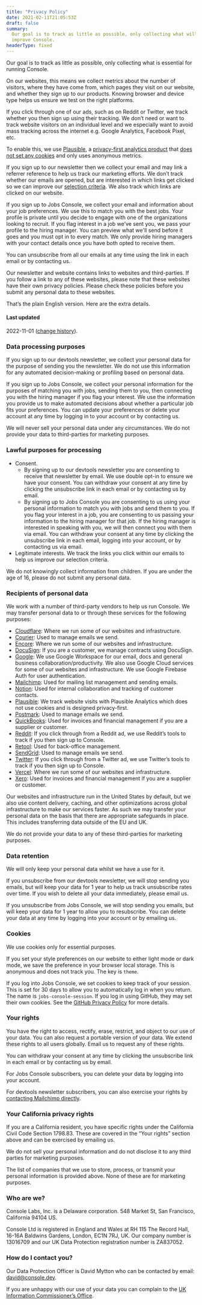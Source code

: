 ```yaml
---
title: "Privacy Policy"
date: 2021-02-11T21:05:53Z
draft: false
summary:
  Our goal is to track as little as possible, only collecting what will help us
  improve Console.
headerType: fixed
---
```


Our goal is to track as little as possible, only collecting what is essential
for running Console.

On our websites, this means we collect metrics about the number of visitors,
where they have come from, which pages they visit on our website, and whether
they sign up to our products. Knowing browser and device type helps us ensure we
test on the right platforms. 

If you click through one of our ads, such as on Reddit or Twitter, we track
whether you then sign up using their tracking. We don’t need or want to track
website visitors on an individual level and we especially want to avoid mass
tracking across the internet e.g. Google Analytics, Facebook Pixel, etc.

To enable this, we use [Plausible](https://plausible.io/), a [privacy-first
analytics product](https://blog.console.dev/picking-privacy-first-analytics/)
that [does not set any cookies](https://plausible.io/data-policy) and only uses
anonymous metrics.

If you sign up to our newsletter then we collect your email and may link a
referrer reference to help us track our marketing efforts. We don’t track
whether our emails are opened, but are interested in which links get clicked so
we can improve our [selection criteria](selection-criteria/). We also track
which links are clicked on our website.

If you sign up to Jobs Console, we collect your email and information about your
job preferences. We use this to match you with the best jobs. Your profile is
private until you decide to engage with one of the organizations looking to
recruit. If you flag interest in a job we’ve sent you, we pass your profile to
the hiring manager. You can preview what we'll send before it goes and you must
opt in to every match. We only provide hiring managers with your contact details
once you have both opted to receive them.

You can unsubscribe from all our emails at any time using the link in each email
or by contacting us.

Our newsletter and website contains links to websites and third-parties. If you
follow a link to any of these websites, please note that these websites have
their own privacy policies. Please check these policies before you submit any
personal data to these websites.

That’s the plain English version. Here are the extra details.

#### Last updated

2022-11-01 ([change
history](https://github.com/consoledotdev/home/commits/main/content/privacy.md)).

### Data processing purposes

If you sign up to our devtools newsletter, we collect your personal data for the
purpose of sending you the newsletter. We do not use this information for any
automated decision-making or profiling based on personal data. 

If you sign up to Jobs Console, we collect your personal information for the
purposes of matching you with jobs, sending them to you, then connecting you
with the hiring manager if you flag your interest. We use the information you
provide us to make automated decisions about whether a particular job fits your
preferences. You can update your preferences or delete your account at any time
by logging in to your account or by contacting us.

We will never sell your personal data under any circumstances. We do not provide
your data to third-parties for marketing purposes.

### Lawful purposes for processing

-   Consent.  
    -  By signing up to our devtools newsletter you are consenting to receive
       that newsletter by email. We use double opt-in to ensure we have your
       consent. You can withdraw your consent at any time by clicking the
       unsubscribe link in each email or by contacting us by email.
    -  By signing up to Jobs Console you are consenting to us using your
       personal information to match you with jobs and send them to you. If you
       flag your interest in a job, you are consenting to us passing your
       information to the hiring manager for that job. If the hiring manager is
       interested in speaking with you, we will then connect you with them via
       email. You can withdraw your consent at any time by clicking the
       unsubscribe link in each email, logging into your account, or by
       contacting us via email.
- Legitimate interests. We track the links you click within our emails to help
  us improve our selection criteria.

We do not knowingly collect information from children. If you are under the age
of 16, please do not submit any personal data.

### Recipients of personal data

We work with a number of third-party vendors to help us run Console. We may
transfer personal data to or through these services for the following purposes:

- [Cloudflare](https://www.cloudflare.com/): Where we run some of our websites
  and infrastructure.
- [Courier](https://www.courier.com/privacy/): Used to manage emails we send.  
- [Encore](https://encore.dev/): Where we run some of our websites and
  infrastructure.
- [DocuSign](https://www.docusign.com/): If you are a customer, we manage
  contracts using DocuSign.
- [Google](https://www.google.com): We use Google Workspace for our email, docs
  and general business collaboration/productivity. We also use Google Cloud
  services for some of our websites and infrastructure. We use Google Firebase
  Auth for user authentication.
- [Mailchimp](https://mailchimp.com/): Used for mailing list management and
  sending emails.
- [Notion](https://notion.so): Used for internal collaboration and tracking of
  customer contacts.
- [Plausible](https://plausible.io/): We track website visits with Plausible
  Analytics which does not use cookies and is designed privacy-first.
- [Postmark](https://postmarkapp.com/): Used to manage emails we send.
- [QuickBooks](https://quickbooks.intuit.com/): Used for invoices and financial
  management if you are a supplier or customer.
- [Reddit](https://www.reddit.com/): If you click through from a Reddit ad, we
  use Reddit’s tools to track if you then sign up to Console.
- [Retool](https://retool.com/): Used for back-office management.
- [SendGrid](https://sendgrid.com/): Used to manage emails we send.
- [Twitter](https://twitter.com/): If you click through from a Twitter ad, we
  use Twitter’s tools to track if you then sign up to Console.
- [Vercel](https://vercel.com/): Where we run some of our websites and
  infrastructure.
- [Xero](https://xero.com): Used for invoices and financial management if you
  are a supplier or customer.

Our websites and infrastructure run in the United States by default, but we also
use content delivery, caching, and other optimizations across global
infrastructure to make our services faster. As such we may transfer your
personal data on the basis that there are appropriate safeguards in place. This
includes transferring data outside of the EU and UK.

We do not provide your data to any of these third-parties for marketing
purposes.

### Data retention

We will only keep your personal data whilst we have a use for it. 

If you unsubscribe from our devtools newsletter, we will stop sending you
emails, but will keep your data for 1 year to help us track unsubscribe rates
over time. If you wish to delete all your data immediately, please email us.

If you unsubscribe from Jobs Console, we will stop sending you emails, but will
keep your data for 1 year to allow you to resubscribe. You can delete your data
at any time by logging into your account or by emailing us.

### Cookies

We use cookies only for essential purposes.

If you set your style preferences on our website to either light mode or dark
mode, we save the preference in your browser local storage. This is anonymous
and does not track you. The key is `theme`.

If you log into Jobs Console, we set cookies to keep track of your session. This
is set for 30 days to allow you to automatically log in when you return. The
name is `jobs-console-session`. If you log in using GitHub, they may set their
own cookies. See the [GitHub Privacy
Policy](https://docs.github.com/en/site-policy/privacy-policies) for more
details.

### Your rights

You have the right to access, rectify, erase, restrict, and object to our use of
your data. You can also request a portable version of your data. We extend these
rights to all users globally. Email us to request any of these rights.

You can withdraw your consent at any time by clicking the unsubscribe link in
each email or by contacting us by email.

For Jobs Console subscribers, you can delete your data by logging into your
account.

For devtools newsletter subscribers, you can also exercise your rights by
[contacting Mailchimp directly](https://mailchimp.com/en-gb/privacy-rights/).

### Your California privacy rights

If you are a California resident, you have specific rights under the California
Civil Code Section 1798.83. These are covered in the “Your rights” section above
and can be exercised by emailing us.

We do not sell your personal information and do not disclose it to any third
parties for marketing purposes.

The list of companies that we use to store, process, or transmit your personal
information is provided above. None of these are for marketing purposes.

### Who are we?

Console Labs, Inc. is a Delaware corporation. 548 Market St, San Francisco,
California 94104 US.

Console Ltd is registered in England and Wales at RH 115 The Record Hall, 16-16A
Baldwins Gardens, London, EC1N 7RJ, UK. Our company number is 13016709 and our
UK Data Protection registration number is ZA837052.

### How do I contact you?

Our Data Protection Officer is David Mytton who can be contacted by email:
david@console.dev.

If you are unhappy with our use of your data you can complain to the [UK
Information Commissioner’s Office](https://ico.org.uk/).